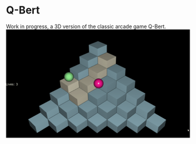 # Q-Bert
Work in progress, a 3D version of the classic arcade game Q-Bert.
![main screen](https://raw.githubusercontent.com/evannes/Q-Bert/master/src/img/gameplay2.gif)

